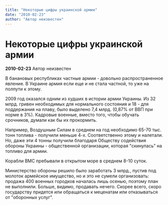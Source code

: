 ```yaml
---
title: "Некоторые цифры украинской армии"
date: "2010-02-23"
author: "Автор неизвестен"
---
```


# Некоторые цифры украинской армии

**2010-02-23** Автор неизвестен

В банановых республиках частные армии - довольно распространенное явление. В Украине армия если еще и не стала частной, то уже на полпути к этому.

2009 год оказался одним из худших в истории армии Украины. Из 32 млрд. гривен необходимых для нормального состояния и 18 - для поддержания на плаву, было выделено 7,4 млрд. (0,87% от ВВП при норме в 3%). Кадровые военные, вместо того, чтобы обучать срочников, думали как бы их прокормить.

Например, Воздушным Силам в среднем на год необходимо 65-70 тыс. тонн топлива - получили меньше 4-х. Соответственно этому и налетали. Но, даже эти 4 тонны получили благодаря Обществу содействия обороны Украины - общественной организации, которая "скинулась" на топливо для армии.

Корабли ВМС пребывали в открытом море в среднем 8-10 суток.

Министерство обороны решило было заработать 3 млрд., пустив под молоток армейское имущество, но и это не сумели организовать: продажа 400 военных городков началась лишь осенью, поэтому план не выполнили. Больше, видимо, продавать нечего. Скорее всего, скоро государству придется или обращаться к меценатам или отказываться от "оборонных услуг".